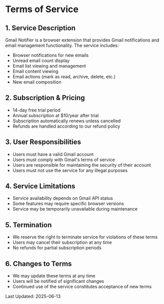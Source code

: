 # Terms of Service

## 1. Service Description

Gmail Notifier is a browser extension that provides Gmail notifications and email management functionality. The service includes:

- Browser notifications for new emails
- Unread email count display
- Email list viewing and management
- Email content viewing
- Email actions (mark as read, archive, delete, etc.)
- New email composition

## 2. Subscription & Pricing

- 14-day free trial period
- Annual subscription at $10/year after trial
- Subscription automatically renews unless cancelled
- Refunds are handled according to our refund policy

## 3. User Responsibilities

- Users must have a valid Gmail account
- Users must comply with Gmail's terms of service
- Users are responsible for maintaining the security of their account
- Users must not use the service for any illegal purposes

## 4. Service Limitations

- Service availability depends on Gmail API status
- Some features may require specific browser versions
- Service may be temporarily unavailable during maintenance

## 5. Termination

- We reserve the right to terminate service for violations of these terms
- Users may cancel their subscription at any time
- No refunds for partial subscription periods

## 6. Changes to Terms

- We may update these terms at any time
- Users will be notified of significant changes
- Continued use of the service constitutes acceptance of new terms

Last Updated: 2025-06-13
